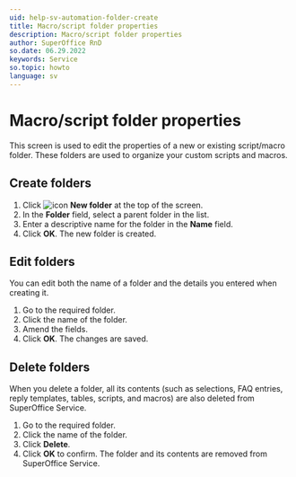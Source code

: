 ```yaml
---
uid: help-sv-automation-folder-create
title: Macro/script folder properties
description: Macro/script folder properties
author: SuperOffice RnD
so.date: 06.29.2022
keywords: Service
so.topic: howto
language: sv
---
```


# Macro/script folder properties

This screen is used to edit the properties of a new or existing script/macro folder. These folders are used to organize your custom scripts and macros.

## Create folders

1. Click ![icon][img1] **New folder** at the top of the screen.
2. In the **Folder** field, select a parent folder in the list.
3. Enter a descriptive name for the folder in the **Name** field.
4. Click **OK**. The new folder is created.

## Edit folders

You can edit both the name of a folder and the details you entered when creating it.

1. Go to the required folder.
2. Click the name of the folder.
3. Amend the fields.
4. Click **OK**. The changes are saved.

## Delete folders

When you delete a folder, all its contents (such as selections, FAQ entries, reply templates, tables, scripts, and macros) are also deleted from SuperOffice Service.

1. Go to the required folder.
2. Click the name of the folder.
3. Click **Delete**.
4. Click **OK** to confirm. The folder and its contents are removed from SuperOffice Service.

<!-- Referenced links -->

<!-- Referenced images -->
[img1]: ../../../../../common/icons/folder.png

